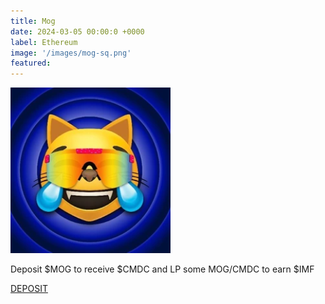 ```yaml
---
title: Mog
date: 2024-03-05 00:00:0 +0000
label: Ethereum
image: '/images/mog-sq.png'
featured:
---
```


![](/images/mog-sq.png)

Deposit $MOG to receive $CMDC and LP some MOG/CMDC to earn $IMF

<a href="https://app.internationalmeme.fund" class="button cta-button" target="_blank">DEPOSIT</a>